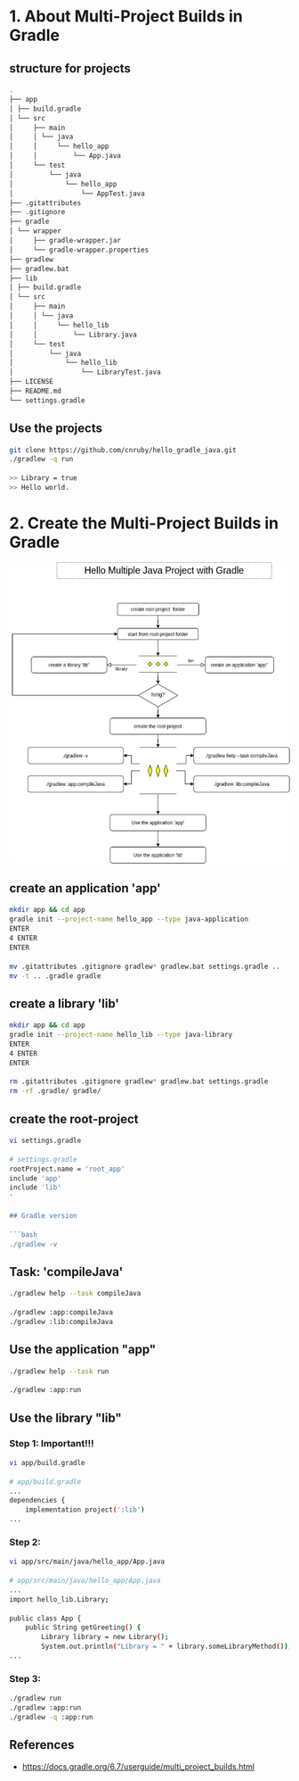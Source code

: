 # 1. About Multi-Project Builds in Gradle

## structure for projects

```bash
.
├── app
│ ├── build.gradle
│ └── src
│     ├── main
│     │ └── java
│     │     └── hello_app
│     │         └── App.java
│     └── test
│         └── java
│             └── hello_app
│                 └── AppTest.java
├── .gitattributes
├── .gitignore
├── gradle
│ └── wrapper
│     ├── gradle-wrapper.jar
│     └── gradle-wrapper.properties
├── gradlew
├── gradlew.bat
├── lib
│ ├── build.gradle
│ └── src
│     ├── main
│     │ └── java
│     │     └── hello_lib
│     │         └── Library.java
│     └── test
│         └── java
│             └── hello_lib
│                 └── LibraryTest.java
├── LICENSE
├── README.md
└── settings.gradle
```

## Use the projects

```bash
git clone https://github.com/cnruby/hello_gradle_java.git
./gradlew -q run

>> Library = true
>> Hello world.
```

# 2. Create the Multi-Project Builds in Gradle

![docs/images/hello_gradle_java-main.png](docs/images/hello_gradle_java-main.png)

## create an application 'app'

```bash
mkdir app && cd app
gradle init --project-name hello_app --type java-application
ENTER
4 ENTER
ENTER

mv .gitattributes .gitignore gradlew* gradlew.bat settings.gradle ..
mv -t .. .gradle gradle
```

## create a library 'lib'

```bash
mkdir app && cd app
gradle init --project-name hello_lib --type java-library
ENTER
4 ENTER
ENTER

rm .gitattributes .gitignore gradlew* gradlew.bat settings.gradle
rm -rf .gradle/ gradle/
```

## create the root-project

```bash
vi settings.gradle

# settings.gradle
rootProject.name = 'root_app'
include 'app'
include 'lib'
'

## Gradle version

```bash
./gradlew -v
```


## Task: 'compileJava'

```bash
./gradlew help --task compileJava

./gradlew :app:compileJava
./gradlew :lib:compileJava
```

## Use the application "app"

```bash
./gradlew help --task run

./gradlew :app:run
```


## Use the library "lib"

### Step 1: Important!!!
```bash
vi app/build.gradle

# app/build.gradle
...
dependencies {
    implementation project(':lib')
...
```

### Step 2:
```bash
vi app/src/main/java/hello_app/App.java

# app/src/main/java/hello_app/App.java
...
import hello_lib.Library;

public class App {
    public String getGreeting() {
        Library library = new Library();
        System.out.println("Library = " + library.someLibraryMethod());
...
```

### Step 3:
```bash
./gradlew run
./gradlew :app:run
./gradlew -q :app:run
```

## References 
- https://docs.gradle.org/6.7/userguide/multi_project_builds.html